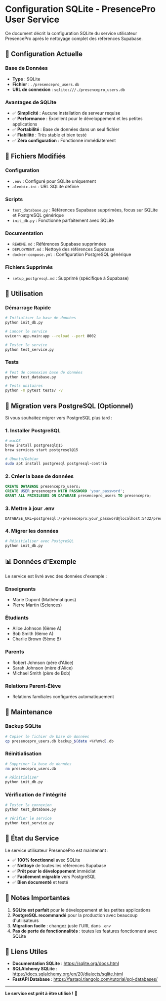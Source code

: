 # Configuration SQLite - PresencePro User Service

Ce document décrit la configuration SQLite du service utilisateur PresencePro après le nettoyage complet des références Supabase.

## 🎯 Configuration Actuelle

### Base de Données
- **Type** : SQLite
- **Fichier** : `./presencepro_users.db`
- **URL de connexion** : `sqlite:///./presencepro_users.db`

### Avantages de SQLite
- ✅ **Simplicité** : Aucune installation de serveur requise
- ✅ **Performance** : Excellent pour le développement et les petites applications
- ✅ **Portabilité** : Base de données dans un seul fichier
- ✅ **Fiabilité** : Très stable et bien testé
- ✅ **Zéro configuration** : Fonctionne immédiatement

## 📁 Fichiers Modifiés

### Configuration
- `.env` : Configuré pour SQLite uniquement
- `alembic.ini` : URL SQLite définie

### Scripts
- `test_database.py` : Références Supabase supprimées, focus sur SQLite et PostgreSQL générique
- `init_db.py` : Fonctionne parfaitement avec SQLite

### Documentation
- `README.md` : Références Supabase supprimées
- `DEPLOYMENT.md` : Nettoyé des références Supabase
- `docker-compose.yml` : Configuration PostgreSQL générique

### Fichiers Supprimés
- `setup_postgresql.md` : Supprimé (spécifique à Supabase)

## 🚀 Utilisation

### Démarrage Rapide
```bash
# Initialiser la base de données
python init_db.py

# Lancer le service
uvicorn app.main:app --reload --port 8002

# Tester le service
python test_service.py
```

### Tests
```bash
# Test de connexion base de données
python test_database.py

# Tests unitaires
python -m pytest tests/ -v
```

## 🔄 Migration vers PostgreSQL (Optionnel)

Si vous souhaitez migrer vers PostgreSQL plus tard :

### 1. Installer PostgreSQL
```bash
# macOS
brew install postgresql@15
brew services start postgresql@15

# Ubuntu/Debian
sudo apt install postgresql postgresql-contrib
```

### 2. Créer la base de données
```sql
CREATE DATABASE presencepro_users;
CREATE USER presencepro WITH PASSWORD 'your_password';
GRANT ALL PRIVILEGES ON DATABASE presencepro_users TO presencepro;
```

### 3. Mettre à jour .env
```env
DATABASE_URL=postgresql://presencepro:your_password@localhost:5432/presencepro_users
```

### 4. Migrer les données
```bash
# Réinitialiser avec PostgreSQL
python init_db.py
```

## 📊 Données d'Exemple

Le service est livré avec des données d'exemple :

### Enseignants
- Marie Dupont (Mathématiques)
- Pierre Martin (Sciences)

### Étudiants
- Alice Johnson (6ème A)
- Bob Smith (6ème A)
- Charlie Brown (5ème B)

### Parents
- Robert Johnson (père d'Alice)
- Sarah Johnson (mère d'Alice)
- Michael Smith (père de Bob)

### Relations Parent-Élève
- Relations familiales configurées automatiquement

## 🔧 Maintenance

### Backup SQLite
```bash
# Copier le fichier de base de données
cp presencepro_users.db backup_$(date +%Y%m%d).db
```

### Réinitialisation
```bash
# Supprimer la base de données
rm presencepro_users.db

# Réinitialiser
python init_db.py
```

### Vérification de l'intégrité
```bash
# Tester la connexion
python test_database.py

# Vérifier le service
python test_service.py
```

## 🎉 État du Service

Le service utilisateur PresencePro est maintenant :

- ✅ **100% fonctionnel** avec SQLite
- ✅ **Nettoyé** de toutes les références Supabase
- ✅ **Prêt pour le développement** immédiat
- ✅ **Facilement migrable** vers PostgreSQL
- ✅ **Bien documenté** et testé

## 📝 Notes Importantes

1. **SQLite est parfait** pour le développement et les petites applications
2. **PostgreSQL recommandé** pour la production avec beaucoup d'utilisateurs
3. **Migration facile** : changez juste l'URL dans `.env`
4. **Pas de perte de fonctionnalités** : toutes les features fonctionnent avec SQLite

## 🔗 Liens Utiles

- **Documentation SQLite** : https://sqlite.org/docs.html
- **SQLAlchemy SQLite** : https://docs.sqlalchemy.org/en/20/dialects/sqlite.html
- **FastAPI Database** : https://fastapi.tiangolo.com/tutorial/sql-databases/

---

**Le service est prêt à être utilisé !** 🚀
